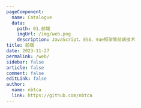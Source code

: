 ```yaml
---
pageComponent:
  name: Catalogue
  data:
    path: 01.前端
    imgUrl: /img/web.png
    description: JavaScript、ES6、Vue框架等前端技术
title: 前端
date: 2023-11-27
permalink: /web/
sidebar: false
article: false
comment: false
editLink: false
author:
  name: nbtca
  link: https://github.com/nbtca
---
```

